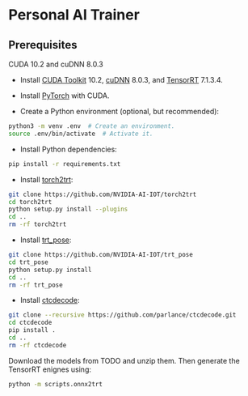 # Personal AI Trainer

## Prerequisites

 CUDA 10.2 and cuDNN 8.0.3
- Install [CUDA Toolkit](https://docs.nvidia.com/cuda/cuda-installation-guide-linux/index.html) 10.2, [cuDNN](https://docs.nvidia.com/deeplearning/cudnn/install-guide/index.html) 8.0.3, and [TensorRT](https://docs.nvidia.com/deeplearning/tensorrt/install-guide/index.html) 7.1.3.4.

- Install [PyTorch](https://pytorch.org/) with CUDA.

- Create a Python environment (optional, but recommended):

```bash
python3 -m venv .env  # Create an environment.
source .env/bin/activate  # Activate it.
```

- Install Python dependencies:

```bash
pip install -r requirements.txt
```

- Install [torch2trt](https://github.com/NVIDIA-AI-IOT/torch2trt):

```bash
git clone https://github.com/NVIDIA-AI-IOT/torch2trt
cd torch2trt
python setup.py install --plugins
cd ..
rm -rf torch2trt
```

- Install [trt_pose](https://github.com/NVIDIA-AI-IOT/trt_pose):
```bash
git clone https://github.com/NVIDIA-AI-IOT/trt_pose
cd trt_pose
python setup.py install
cd ..
rm -rf trt_pose
```

- Install [ctcdecode](https://github.com/parlance/ctcdecode):

```bash
git clone --recursive https://github.com/parlance/ctcdecode.git
cd ctcdecode
pip install .
cd ..
rm -rf ctcdecode
```

Download the models from TODO and unzip them. Then generate the TensorRT enignes using:

```bash
python -m scripts.onnx2trt
```